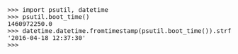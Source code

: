 <pre>
>>> import psutil, datetime
>>> psutil.boot_time()
1460972250.0
>>> datetime.datetime.fromtimestamp(psutil.boot_time()).strftime("%Y-%m-%d %H:%M:%S")
'2016-04-18 12:37:30'
>>>

</pre>
